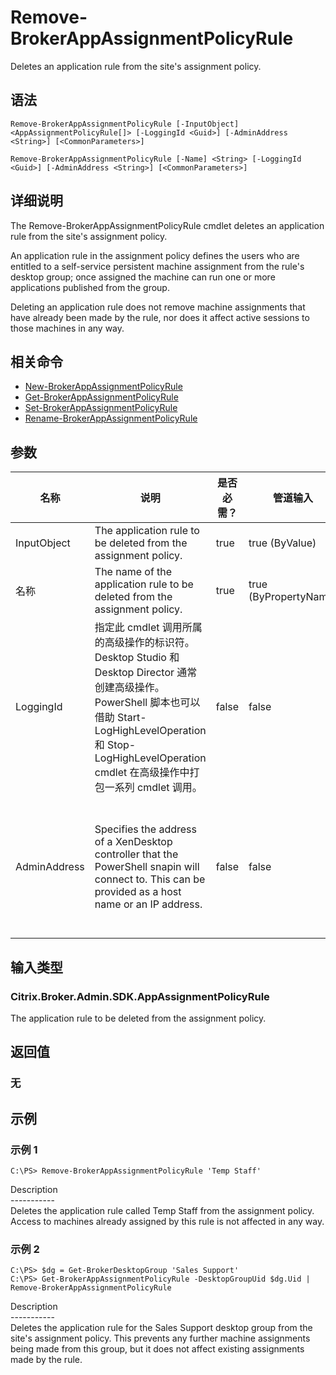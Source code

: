 # Remove-BrokerAppAssignmentPolicyRule

Deletes an application rule from the site's assignment policy.

## 语法

    Remove-BrokerAppAssignmentPolicyRule [-InputObject] <AppAssignmentPolicyRule[]> [-LoggingId <Guid>] [-AdminAddress <String>] [<CommonParameters>]
    
    Remove-BrokerAppAssignmentPolicyRule [-Name] <String> [-LoggingId <Guid>] [-AdminAddress <String>] [<CommonParameters>]
    

## 详细说明

The Remove-BrokerAppAssignmentPolicyRule cmdlet deletes an application rule from the site's assignment policy.

An application rule in the assignment policy defines the users who are entitled to a self-service persistent machine assignment from the rule's desktop group; once assigned the machine can run one or more applications published from the group.

Deleting an application rule does not remove machine assignments that have already been made by the rule, nor does it affect active sessions to those machines in any way.

## 相关命令

- [New-BrokerAppAssignmentPolicyRule](New-BrokerAppAssignmentPolicyRule.html)
- [Get-BrokerAppAssignmentPolicyRule](Get-BrokerAppAssignmentPolicyRule.html)
- [Set-BrokerAppAssignmentPolicyRule](Set-BrokerAppAssignmentPolicyRule.html)
- [Rename-BrokerAppAssignmentPolicyRule](Rename-BrokerAppAssignmentPolicyRule.html)

## 参数

| 名称           | 说明                                                                                                                                                                              | 是否必需？ | 管道输入                  | 默认值                                                                                    |
| ------------ | ------------------------------------------------------------------------------------------------------------------------------------------------------------------------------- | ----- | --------------------- | -------------------------------------------------------------------------------------- |
| InputObject  | The application rule to be deleted from the assignment policy.                                                                                                                  | true  | true (ByValue)        |                                                                                        |
| 名称           | The name of the application rule to be deleted from the assignment policy.                                                                                                      | true  | true (ByPropertyName) |                                                                                        |
| LoggingId    | 指定此 cmdlet 调用所属的高级操作的标识符。 Desktop Studio 和 Desktop Director 通常创建高级操作。 PowerShell 脚本也可以借助 Start-LogHighLevelOperation 和 Stop-LogHighLevelOperation cmdlet 在高级操作中打包一系列 cmdlet 调用。 | false | false                 |                                                                                        |
| AdminAddress | Specifies the address of a XenDesktop controller that the PowerShell snapin will connect to. This can be provided as a host name or an IP address.                              | false | false                 | Localhost. Once a value is provided by any cmdlet, this value will become the default. |

## 输入类型

### Citrix.Broker.Admin.SDK.AppAssignmentPolicyRule

The application rule to be deleted from the assignment policy.

## 返回值

### 无

## 示例

### 示例 1

    C:\PS> Remove-BrokerAppAssignmentPolicyRule 'Temp Staff'
    

Description  
\---\---\-----  
Deletes the application rule called Temp Staff from the assignment policy. Access to machines already assigned by this rule is not affected in any way.

### 示例 2

    C:\PS> $dg = Get-BrokerDesktopGroup 'Sales Support'
    C:\PS> Get-BrokerAppAssignmentPolicyRule -DesktopGroupUid $dg.Uid | Remove-BrokerAppAssignmentPolicyRule
    

Description  
\---\---\-----  
Deletes the application rule for the Sales Support desktop group from the site's assignment policy. This prevents any further machine assignments being made from this group, but it does not affect existing assignments made by the rule.